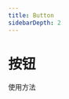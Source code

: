 ```yaml
---
title: Button
sidebarDepth: 2
---
```

# 按钮

使用方法
<ClientOnly>
<button-demos></button-demos>
</ClientOnly>
